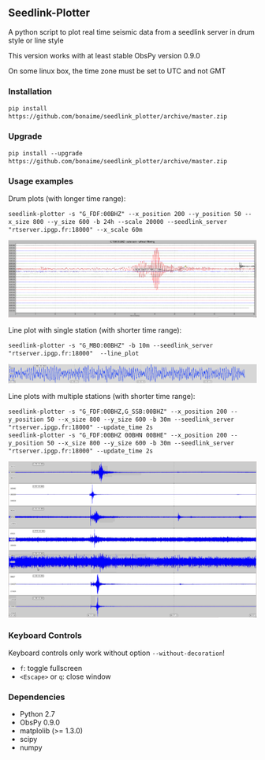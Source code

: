## Seedlink-Plotter

A python script to plot real time seismic data from a seedlink server in drum style or line style

This version works with at least stable ObsPy version 0.9.0

On some linux box, the time zone must be set to UTC and not GMT

### Installation

    pip install https://github.com/bonaime/seedlink_plotter/archive/master.zip

### Upgrade

    pip install --upgrade https://github.com/bonaime/seedlink_plotter/archive/master.zip

### Usage examples

Drum plots (with longer time range):

    seedlink-plotter -s "G_FDF:00BHZ" --x_position 200 --y_position 50 --x_size 800 --y_size 600 -b 24h --scale 20000 --seedlink_server "rtserver.ipgp.fr:18000" --x_scale 60m

![Singlechannel](/img/Singlechannel.png)


Line plot with single station (with shorter time range):

    seedlink-plotter -s "G_MBO:00BHZ" -b 10m --seedlink_server "rtserver.ipgp.fr:18000"  --line_plot

![Plot_line](/img/plot_line.png)

Line plots with multiple stations (with shorter time range):

    seedlink-plotter -s "G_FDF:00BHZ,G_SSB:00BHZ" --x_position 200 --y_position 50 --x_size 800 --y_size 600 -b 30m --seedlink_server "rtserver.ipgp.fr:18000" --update_time 2s
    seedlink-plotter -s "G_FDF:00BHZ 00BHN 00BHE" --x_position 200 --y_position 50 --x_size 800 --y_size 600 -b 30m --seedlink_server "rtserver.ipgp.fr:18000" --update_time 2s

![Multichannel](/img/Multichannel.png)

### Keyboard Controls

Keyboard controls only work without option `--without-decoration`!

 - `f`: toggle fullscreen
 - `<Escape>` or `q`: close window

### Dependencies
 - Python 2.7
 - ObsPy 0.9.0
 - matplolib (>= 1.3.0)
 - scipy
 - numpy
